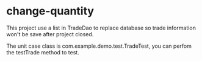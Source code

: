 # change-quantity

This project use a list in TradeDao to replace database so 
trade information won't be save after project closed.

The unit case class is com.example.demo.test.TradeTest,
you can perfom the testTrade method to test.
